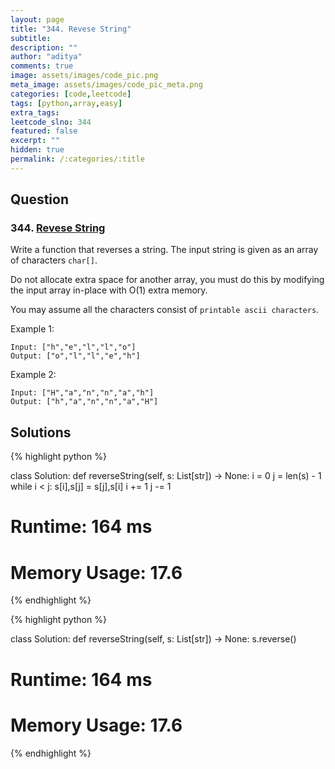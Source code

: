 ```yaml
---
layout: page
title: "344. Revese String"
subtitle: 
description: ""
author: "aditya"
comments: true
image: assets/images/code_pic.png
meta_image: assets/images/code_pic_meta.png
categories: [code,leetcode]
tags: [python,array,easy]
extra_tags: 
leetcode_slno: 344
featured: false
excerpt: ""
hidden: true
permalink: /:categories/:title
---
```


## Question

### 344. [Revese String](https://leetcode.com/problems/reverse-string/)

Write a function that reverses a string. The input string is given as an array of characters `char[]`.

Do not allocate extra space for another array, you must do this by modifying the input array in-place with O(1) extra memory.

You may assume all the characters consist of `printable ascii characters`.

 

Example 1:

```
Input: ["h","e","l","l","o"]
Output: ["o","l","l","e","h"]
```

Example 2:

```
Input: ["H","a","n","n","a","h"]
Output: ["h","a","n","n","a","H"]
```

## Solutions

{% highlight python %}

class Solution:
    def reverseString(self, s: List[str]) -> None:
        i = 0
        j = len(s) - 1
        while i < j:
            s[i],s[j] = s[j],s[i]
            i += 1
            j -= 1

# Runtime: 164 ms
# Memory Usage: 17.6
{% endhighlight %}

{% highlight python %}

class Solution:
    def reverseString(self, s: List[str]) -> None:
        s.reverse()

# Runtime: 164 ms
# Memory Usage: 17.6
{% endhighlight %}